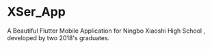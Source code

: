 # XSer_App
A Beautiful Flutter Mobile Application for Ningbo Xiaoshi High School , developed by two 2018's graduates.
